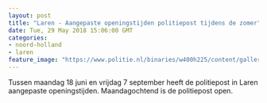 ```yaml
---
layout: post
title: "Laren - Aangepaste openingstijden politiepost tijdens de zomer"
date: Tue, 29 May 2018 15:06:00 GMT
categories: 
- noord-holland 
- laren 
feature_image: "https://www.politie.nl/binaries/w400h225/content/gallery/politie/mijn-buurt/bureaus/03/gv-laren-img_1044.jpg"
---
```


Tussen maandag 18 juni en vrijdag 7 september heeft de politiepost in Laren aangepaste openingstijden. Maandagochtend is de politiepost open.
